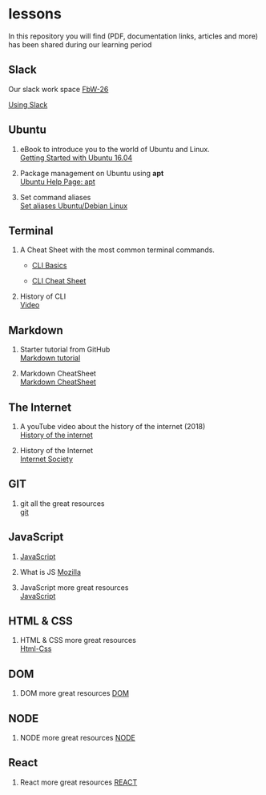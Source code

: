 # lessons

In this repository you will find (PDF, documentation links, articles and more) has been shared during our learning period

## Slack

Our slack work space
[FbW-26](https://Fbw-26.slack.com/)

[Using Slack](https://get.slack.help/hc/en-us/articles/202288908-Format-your-messages)

## Ubuntu

1. eBook to introduce you to the world of Ubuntu and Linux.  
   [Getting Started with Ubuntu 16.04](./ubuntu/Getting_Started_with_Ubuntu_16.04.pdf)

1. Package management on Ubuntu using **apt**  
   [Ubuntu Help Page: apt](https://help.ubuntu.com/lts/serverguide/apt.html.en)

1. Set command aliases  
   [Set aliases Ubuntu/Debian Linux](https://www.hostingadvice.com/how-to/set-command-aliases-linuxubuntudebian/)

## Terminal

1. A Cheat Sheet with the most common terminal commands.

   - [CLI Basics](https://github.com/hnsreeny/terminal)

   - [CLI Cheat Sheet](./terminal/CLI-Cheat-Sheet.pdf)

1. History of CLI  
   [Video](https://www.youtube.com/watch?v=4RPtJ9UyHS0&feature=youtu.be)

## Markdown

1. Starter tutorial from GitHub  
   [Markdown tutorial](https://www.markdowntutorial.com)

1. Markdown CheatSheet  
   [Markdown CheatSheet](https://guides.github.com/pdfs/markdown-cheatsheet-online.pdf)


## The Internet

1. A youTube video about the history of the internet (2018)  
   [History of the internet](https://www.youtube.com/watch?v=oNUl_9ZYA6w)

1. History of the Internet  
   [Internet Society](https://www.internetsociety.org/internet/history-internet/)

## GIT

1. git all the great resources  
   [git](GIT-README.md)

## JavaScript

1. 
   [JavaScript](https://github.com/hnsreeny/javaScript/blob/master/JavaScript.pdf)
1. What is JS
   [Mozilla](https://developer.mozilla.org/en-US/docs/Learn/JavaScript/First_steps/What_is_JavaScript)

1. JavaScript more great resources  
   [JavaScript](javaScript/README.md)


## HTML & CSS

1. HTML & CSS more great resources  
   [Html-Css](html-css/README.md)

## DOM 

1. DOM more great resources
   [DOM](DOM-README.md)
   
## NODE

1. NODE more great resources
   [NODE](NODE-README.md)

## React

1. React more great resources
   [REACT](SPA-REACT-README.md)
